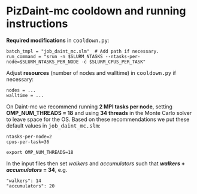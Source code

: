 # PizDaint-mc cooldown and running instructions

**Required modifications** in <tt>cooldown.py</tt>:

	batch_tmpl = "job_daint_mc.slm"  # Add path if necessary.
	run_command = "srun -n $SLURM_NTASKS --ntasks-per-node=$SLURM_NTASKS_PER_NODE -c $SLURM_CPUS_PER_TASK"

Adjust **resources** (number of nodes and walltime) in <tt>cooldown.py</tt> if necessary:

	nodes = ...
	walltime = ...

On Daint-mc we recommend running **2 MPI tasks per node**, setting **OMP_NUM_THREADS = 18** and using **34 threads** in the Monte Carlo solver to leave space for the OS. Based on these recommendations we put these default values in <tt>job_daint_mc.slm</tt>:

	ntasks-per-node=2
	cpus-per-task=36
	
	export OMP_NUM_THREADS=18

In the input files then set *walkers* and *accumulators*  such that ***walkers* + *accumulators* = 34**, e.g.

	"walkers": 14
	"accumulators": 20